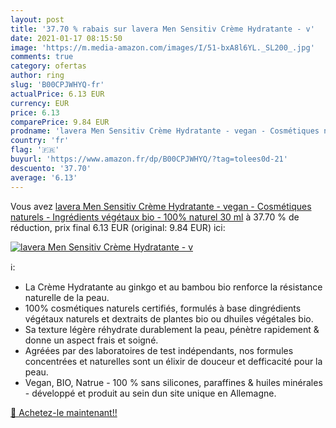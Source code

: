 ```yaml
---
layout: post
title: '37.70 % rabais sur lavera Men Sensitiv Crème Hydratante - v'
date: 2021-01-17 08:15:50
image: 'https://m.media-amazon.com/images/I/51-bxA8l6YL._SL200_.jpg'
comments: true
category: ofertas
author: ring
slug: 'B00CPJWHYQ-fr'
actualPrice: 6.13 EUR
currency: EUR
price: 6.13
comparePrice: 9.84 EUR
prodname: 'lavera Men Sensitiv Crème Hydratante - vegan - Cosmétiques naturels - Ingrédients végétaux bio - 100% naturel 30 ml'
country: 'fr'
flag: '🇫🇷'
buyurl: 'https://www.amazon.fr/dp/B00CPJWHYQ/?tag=tolees0d-21'
descuento: '37.70'
average: '6.13'
---
```


Vous avez [lavera Men Sensitiv Crème Hydratante - vegan - Cosmétiques naturels - Ingrédients végétaux bio - 100% naturel 30 ml](https://www.amazon.fr/dp/B00CPJWHYQ/?tag=tolees0d-21)  à  37.70 % de réduction, prix final  6.13 EUR (original: 9.84 EUR) ici:

[![lavera Men Sensitiv Crème Hydratante - v](https://m.media-amazon.com/images/I/51-bxA8l6YL._SL200_.jpg)](https://www.amazon.fr/dp/B00CPJWHYQ/?tag=tolees0d-21)

ℹ️:

- La Crème Hydratante au ginkgo et au bambou bio renforce la résistance naturelle de la peau.
- 100% cosmétiques naturels certifiés, formulés à base dingrédients végétaux naturels et dextraits de plantes bio ou dhuiles végétales bio.
- Sa texture légère réhydrate durablement la peau, pénètre rapidement & donne un aspect frais et soigné.
- Agréées par des laboratoires de test indépendants, nos formules concentrées et naturelles sont un élixir de douceur et defficacité pour la peau.
- Vegan, BIO, Natrue - 100 % sans silicones, paraffines & huiles minérales - développé et produit au sein dun site unique en Allemagne.

[🛒 Achetez-le maintenant!!](https://www.amazon.fr/dp/B00CPJWHYQ/?tag=tolees0d-21)
